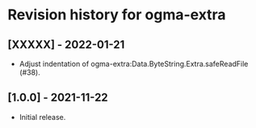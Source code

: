 # Revision history for ogma-extra

## [XXXXX] - 2022-01-21

* Adjust indentation of ogma-extra:Data.ByteString.Extra.safeReadFile (#38).

## [1.0.0] - 2021-11-22

* Initial release.
